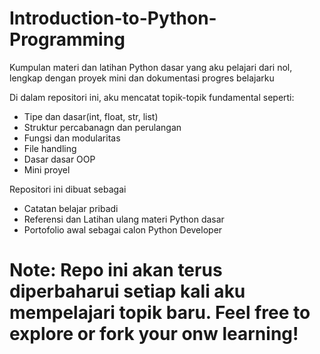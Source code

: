 # Introduction-to-Python-Programming
Kumpulan materi dan latihan Python dasar yang aku pelajari dari nol, lengkap dengan proyek mini dan dokumentasi progres belajarku

Di dalam repositori ini, aku mencatat topik-topik fundamental seperti:

* Tipe dan dasar(int, float, str, list)
* Struktur percabanagn dan perulangan
* Fungsi dan modularitas
* File handling
* Dasar dasar OOP
* Mini proyel

Repositori ini dibuat sebagai
* Catatan belajar pribadi
* Referensi dan Latihan ulang materi Python dasar
* Portofolio awal sebagai calon Python Developer

# Note: Repo ini akan terus diperbaharui setiap kali aku mempelajari topik baru. Feel free to explore or fork your onw learning!
